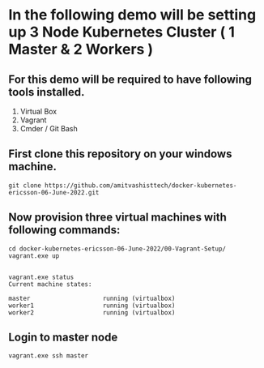# In the following demo will be setting up 3 Node Kubernetes Cluster ( 1 Master & 2 Workers ) 

## For this demo will be required to have following tools installed. 
1.	Virtual Box
2.	Vagrant 
3.	Cmder / Git Bash 

## First clone this repository on your windows machine.

```
git clone https://github.com/amitvashisttech/docker-kubernetes-ericsson-06-June-2022.git
``` 

## Now provision three virtual machines with following commands:

```
cd docker-kubernetes-ericsson-06-June-2022/00-Vagrant-Setup/
vagrant.exe up


vagrant.exe status
Current machine states:

master                    running (virtualbox)
worker1                   running (virtualbox)
worker2                   running (virtualbox)
```


## Login to master node
```
vagrant.exe ssh master
```
